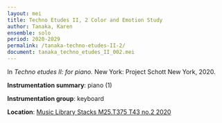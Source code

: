 ```yaml
---
layout: mei
title: Techno Etudes II, 2 Color and Emotion Study 
author: Tanaka, Karen 
ensemble: solo
period: 2020-2029
permalink: /tanaka-techno-etudes-II-2/
document: tanaka_techno_etudes_II_002.mei
---
```


In *Techno etudes II: for piano.* New York: Project Schott New York, 2020.

**Instrumentation summary**: piano (1) 

**Instrumentation group**: keyboard

**Location**: <a href="https://tufts.primo.exlibrisgroup.com/permalink/01TUN_INST/1kc9gia/alma991018306187303851" target="_blank">Music Library Stacks M25.T375 T43 no.2 2020</a>